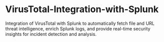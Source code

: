 # VirusTotal-Integration-with-Splunk
Integration of VirusTotal with Splunk to automatically fetch file and URL threat intelligence, enrich Splunk logs, and provide real-time security insights for incident detection and analysis.
